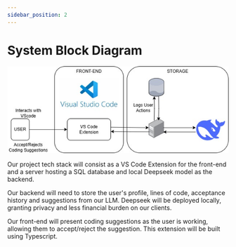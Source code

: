 ```yaml
---
sidebar_position: 2
---
```


# System Block Diagram
![System Block Diagram](/img/SystemBlockDiagram.jpg)

Our project tech stack will consist as a VS Code Extension for the front-end and a server hosting a SQL database and local Deepseek model as the backend.

Our backend will need to store the user's profile, lines of code, acceptance history and suggestions from our LLM. Deepseek will be deployed locally, granting privacy and less financial burden on our clients.

Our front-end will present coding suggestions as the user is working, allowing them to accept/reject the suggestion. This extension will be built using Typescript.
